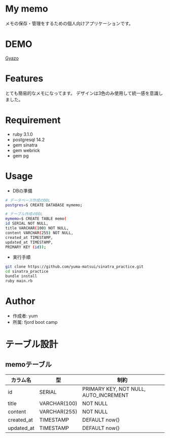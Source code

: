 # My memo

メモの保存・管理をするための個人向けアプリケーションです。

# DEMO

[Gyazo](https://gyazo.com/0ed2f390b5d335ea56e2c80e3a237b56)

# Features

とても簡易的なメモになってます。
デザインは3色のみ使用して統一感を意識しました。

# Requirement

* ruby 3.1.0
* postgresql 14.2
* gem sinatra
* gem webrick
* gem pg
# Usage

- DBの準備

```bash
# データベース作成のDDL
postgres=$ CREATE DATABASE mymemo;

# テーブル作成のDDL
mymemo=$ CREATE TABLE memo(
id SERIAL NOT NULL,
title VARCHAR(100) NOT NULL,
content VARCHAR(255) NOT NULL,
created_at TIMESTAMP,
updated_at TIMESTAMP,
PRIMARY KEY (id));
```

- 実行手順

```bash
git clone https://github.com/yuma-matsui/sinatra_practice.git
cd sinatra_practice
bundle install
ruby main.rb
```

# Author
* 作成者: yum
* 所属: fjord boot camp

# テーブル設計
## memoテーブル
| カラム名   | 型           | 制約                                  |
| -----------| ------------ | --------------------------------------|
| id         | SERIAL       | PRIMARY KEY, NOT NULL, AUTO_INCREMENT |
| title      | VARCHAR(100) | NOT NULL                              |
| content    | VARCHAR(255) | NOT NULL                              |
| created_at | TIMESTAMP    | DEFAULT now()                         |
| updated_at | TIMESTAMP    | DEFAULT now()                         |
